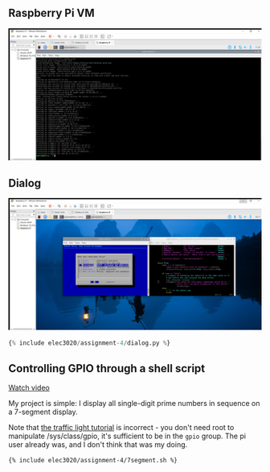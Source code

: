 ## Raspberry Pi VM

![VM screenshot](/assets/elec3020/assignment-4/vm.png)

## Dialog

![Dialog screenshot](/assets/elec3020/assignment-4/dialog.png)

```python
{% include elec3020/assignment-4/dialog.py %}
```

## Controlling GPIO through a shell script

[Watch video](/assets/elec3020/assignment-4/7segment.mp4)

My project is simple: I display all single-digit prime numbers in sequence on a 7-segment display.

Note that [the traffic light tutorial](https://simonprickett.dev/controlling-raspberry-pi-gpio-pins-from-bash-scripts-traffic-lights/) is incorrect - you don't need root to manipulate /sys/class/gpio, it's sufficient to be in the `gpio` group. The pi user already was, and I don't think that was my doing.

```bash
{% include elec3020/assignment-4/7segment.sh %}
```

